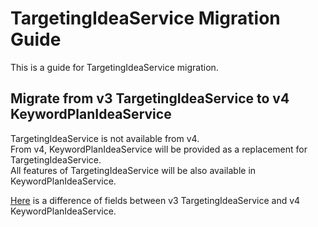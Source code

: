 # TargetingIdeaService Migration Guide

This is a guide for TargetingIdeaService migration.

## Migrate from v3 TargetingIdeaService to v4 KeywordPlanIdeaService

TargetingIdeaService is not available from v4.  
From v4, KeywordPlanIdeaService will be provided as a replacement for TargetingIdeaService.  
All features of TargetingIdeaService will be also available in KeywordPlanIdeaService.

[Here](resources/KeywordPlanIdeaService-diff.xlsx) is a difference of fields between v3 TargetingIdeaService and v4 KeywordPlanIdeaService.
